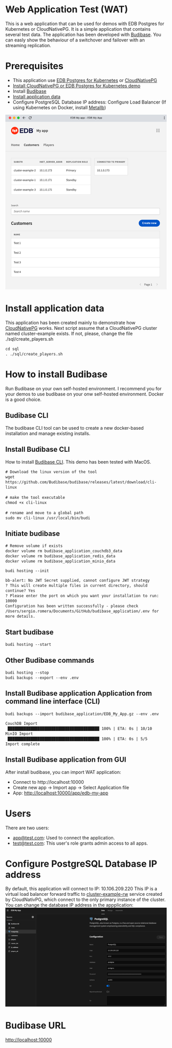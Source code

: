 # Web Application Test (WAT)
This is a web application that can be used for demos with EDB Postgres for Kubernetes or CloudNativePG. It is a simple application that contains several test data.
The application has been developed with [Budibase](https://budibase.com).
You can easly show the behaviour of a switchover and failover with an streaming replication.

# Prerequisites
- This application use [EDB Postgres for Kubernetes](https://www.enterprisedb.com/products/edb-postgres-for-kubernetes) or [CloudNativePG](https://cloudnative-pg.io)
- [Install CloudNativePG or EDB Postgres for Kubernetes demo](https://github.com/sergioenterprisedb/kubecon2022-demo)
- Install [Budibase](https://github.com/sergioenterprisedb/budibase_application#how-to-install-budibase)
- [Install application data](https://github.com/sergioenterprisedb/budibase_application#install-application-data)
- Configure PostgreSQL Database IP address: Configure Load Balancer (If using Kubernetes on Docker, install [Metallb](https://metallb.universe.tf/installation/))

![WAT](/images/budibase_wat.png)

# Install application data
This application has been created mainly to demonstrate how [CloudNativePG](https://cloudnative-pg.io) works.
Next script assume that a CloudNativePG cluster named cluster-example exists. If not, please, change the file ./sql/create_players.sh
```
cd sql
. ./sql/create_players.sh
```

# How to install Budibase
Run Budibase on your own self-hosted environment.
I recommend you for your demos to use budibase on your onw self-hosted environment. Docker is a good choice.

## Budibase CLI
The budibase CLI tool can be used to create a new docker-based installation and manage existing installs.

## Install Budibase CLI
How to install [Budibase CLI](https://docs.budibase.com/docs/budibase-cli-setup).
This demo has been tested with MacOS.
```
# Download the linux version of the tool
wget https://github.com/Budibase/budibase/releases/latest/download/cli-linux

# make the tool executable
chmod +x cli-linux

# rename and move to a global path
sudo mv cli-linux /usr/local/bin/budi
```

## Initiate budibase
```
# Remove volume if exists
docker volume rm budibase_application_couchdb3_data
docker volume rm budibase_application_redis_data
docker volume rm budibase_application_minio_data
```
```
budi hosting --init
```
```
bb-alert: No JWT Secret supplied, cannot configure JWT strategy
? This will create multiple files in current directory, should continue? Yes
? Please enter the port on which you want your installation to run:  10000
Configuration has been written successfully - please check /Users/sergio.romera/Documents/GitHub/budibase_application/.env for more details.
```
## Start budibase
```
budi hosting --start
```

## Other Budibase commands
```
budi hosting --stop
budi backups --export --env .env
```

## Install Budibase application Application from command line interface (CLI)
```
budi backups --import budibase_application/EDB_My_App.gz --env .env
```
```
CouchDB Import
 ████████████████████████████████████████ 100% | ETA: 0s | 10/10
MinIO Import
 ████████████████████████████████████████ 100% | ETA: 0s | 5/5
Import complete
```

## Install Budibase application from GUI
After install budibase, you can import WAT application:
- Connect to http://localhost:10000
- Create new app -> Import app -> Select Application file
- App: [http://localhost:10000/app/edb-my-app](http://localhost:10000/app/edb-my-app)

# Users
There are two users:
- app@test.com: Used to connect the application.
- test@test.com: This user's role grants admin access to all apps.

# Configure PostgreSQL Database IP address
By default, this application will connect to IP: 10.106.209.220
This IP is a virtual load balancer forward traffic to [cluster-example-rw](https://www.enterprisedb.com/docs/postgres_for_kubernetes/latest/architecture/) service created by CloudNativPG, which connect to the only primary instance of the cluster.
You can change the database IP address in the appplication:
![Database IP Address](/images/database_ip_configuration.png)

# Budibase URL
[http://localhost:10000](http://localhost:10000)


